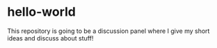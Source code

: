 # hello-world
This repository is going to be a discussion panel where I give my short ideas and discuss about stuff!
